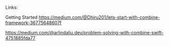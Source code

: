 



Links:

Getting Started 
https://medium.com/@Dhiru201/lets-start-with-combine-framework-36775648607f

https://medium.com/@arlindaliu.dev/problem-solving-with-combine-swift-4751885fda77